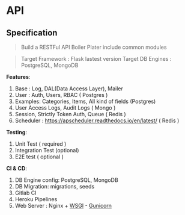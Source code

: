 # API

## Specification

> Build a RESTFul API Boiler Plater include common modules

> Target Framework : Flask lastest version
> Target DB Engines : PostgreSQL, MongoDB

**Features**:

1. Base : Log, DAL(Data Access Layer), Mailer 
2. User : Auth, Users, RBAC ( Postgres )
3. Examples: Categories, Items, All kind of fields (Postgres)
4. User Access Logs, Audit Logs ( Mongo )
5. Session, Strictly Token Auth, Queue ( Redis )
6. Scheduler : https://apscheduler.readthedocs.io/en/latest/ ( Redis )

**Testing**:

1. Unit Test ( required )
2. Integration Test (optional)
3. E2E test ( optional )

**CI & CD**:

1. DB Engine config: PostgreSQL, MongoDB
2. DB Migration: migrations, seeds
3. Gitlab CI
4. Heroku Pipelines
5. Web Server : Nginx + [WSGI](https://www.fullstackpython.com/web-development.html) - [Gunicorn](https://gunicorn.org/#quickstart)